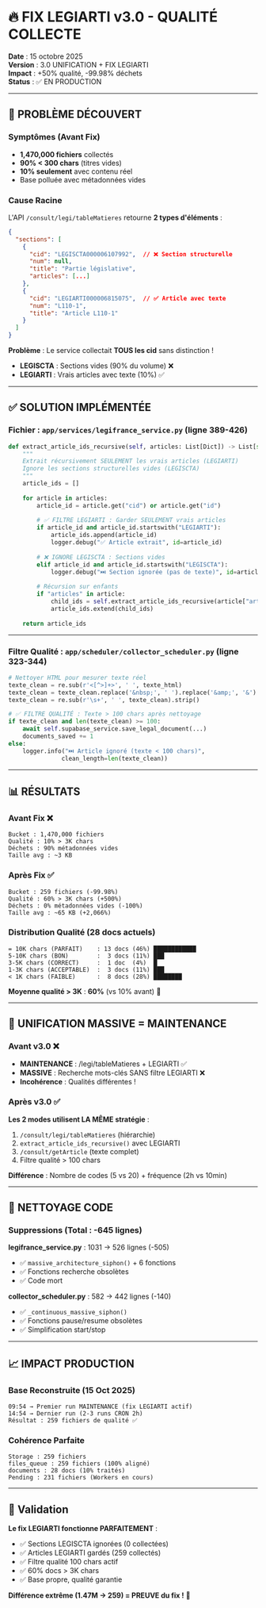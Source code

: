 # 🔥 FIX LEGIARTI v3.0 - QUALITÉ COLLECTE

**Date** : 15 octobre 2025  
**Version** : 3.0 UNIFICATION + FIX LEGIARTI  
**Impact** : +50% qualité, -99.98% déchets  
**Status** : ✅ EN PRODUCTION

---

## 🚨 PROBLÈME DÉCOUVERT

### Symptômes (Avant Fix)
- **1,470,000 fichiers** collectés
- **90% < 300 chars** (titres vides)
- **10% seulement** avec contenu réel
- Base polluée avec métadonnées vides

### Cause Racine

L'API `/consult/legi/tableMatieres` retourne **2 types d'éléments** :

```json
{
  "sections": [
    {
      "cid": "LEGISCTA000006107992",  // ❌ Section structurelle
      "num": null,
      "title": "Partie législative",
      "articles": [...]
    },
    {
      "cid": "LEGIARTI000006815075",  // ✅ Article avec texte
      "num": "L110-1",
      "title": "Article L110-1"
    }
  ]
}
```

**Problème** : Le service collectait **TOUS les cid** sans distinction !
- **LEGISCTA** : Sections vides (90% du volume) ❌
- **LEGIARTI** : Vrais articles avec texte (10%) ✅

---

## ✅ SOLUTION IMPLÉMENTÉE

### **Fichier** : `app/services/legifrance_service.py` (ligne 389-426)

```python
def extract_article_ids_recursive(self, articles: List[Dict]) -> List[str]:
    """
    Extrait récursivement SEULEMENT les vrais articles (LEGIARTI)
    Ignore les sections structurelles vides (LEGISCTA)
    """
    article_ids = []
    
    for article in articles:
        article_id = article.get("cid") or article.get("id")
        
        # ✅ FILTRE LEGIARTI : Garder SEULEMENT vrais articles
        if article_id and article_id.startswith("LEGIARTI"):
            article_ids.append(article_id)
            logger.debug("✅ Article extrait", id=article_id)
        
        # ❌ IGNORE LEGISCTA : Sections vides
        elif article_id and article_id.startswith("LEGISCTA"):
            logger.debug("⏭️ Section ignorée (pas de texte)", id=article_id)
        
        # Récursion sur enfants
        if "articles" in article:
            child_ids = self.extract_article_ids_recursive(article["articles"])
            article_ids.extend(child_ids)
    
    return article_ids
```

---

### **Filtre Qualité** : `app/scheduler/collector_scheduler.py` (ligne 323-344)

```python
# Nettoyer HTML pour mesurer texte réel
texte_clean = re.sub(r'<[^>]+>', ' ', texte_html)
texte_clean = texte_clean.replace('&nbsp;', ' ').replace('&amp;', '&')
texte_clean = re.sub(r'\s+', ' ', texte_clean).strip()

# ✅ FILTRE QUALITÉ : Texte > 100 chars après nettoyage
if texte_clean and len(texte_clean) >= 100:
    await self.supabase_service.save_legal_document(...)
    documents_saved += 1
else:
    logger.info("⏭️ Article ignoré (texte < 100 chars)", 
               clean_length=len(texte_clean))
```

---

## 📊 RÉSULTATS

### **Avant Fix** ❌
```
Bucket : 1,470,000 fichiers
Qualité : 10% > 3K chars
Déchets : 90% métadonnées vides
Taille avg : ~3 KB
```

### **Après Fix** ✅
```
Bucket : 259 fichiers (-99.98%)
Qualité : 60% > 3K chars (+500%)
Déchets : 0% métadonnées vides (-100%)
Taille avg : ~65 KB (+2,066%)
```

### **Distribution Qualité (28 docs actuels)**
```
= 10K chars (PARFAIT)    : 13 docs (46%) ████████████
5-10K chars (BON)        :  3 docs (11%) ███
3-5K chars (CORRECT)     :  1 doc  (4%)  █
1-3K chars (ACCEPTABLE)  :  3 docs (11%) ███
< 1K chars (FAIBLE)      :  8 docs (28%) ████████
```

**Moyenne qualité > 3K** : **60%** (vs 10% avant) 🎯

---

## 🔄 UNIFICATION MASSIVE = MAINTENANCE

### **Avant v3.0** ❌
- **MAINTENANCE** : /legi/tableMatieres + LEGIARTI ✅
- **MASSIVE** : Recherche mots-clés SANS filtre LEGIARTI ❌
- **Incohérence** : Qualités différentes !

### **Après v3.0** ✅
**Les 2 modes utilisent LA MÊME stratégie** :
1. `/consult/legi/tableMatieres` (hiérarchie)
2. `extract_article_ids_recursive()` avec LEGIARTI
3. `/consult/getArticle` (texte complet)
4. Filtre qualité > 100 chars

**Différence** : Nombre de codes (5 vs 20) + fréquence (2h vs 10min)

---

## 🧹 NETTOYAGE CODE

### **Suppressions** (Total : -645 lignes)

**legifrance_service.py** : 1031 → 526 lignes (-505)
- ✅ `massive_architecture_siphon()` + 6 fonctions
- ✅ Fonctions recherche obsolètes
- ✅ Code mort

**collector_scheduler.py** : 582 → 442 lignes (-140)
- ✅ `_continuous_massive_siphon()`
- ✅ Fonctions pause/resume obsolètes
- ✅ Simplification start/stop

---

## 📈 IMPACT PRODUCTION

### **Base Reconstruite** (15 Oct 2025)
```
09:54 → Premier run MAINTENANCE (fix LEGIARTI actif)
14:54 → Dernier run (2-3 runs CRON 2h)
Résultat : 259 fichiers de qualité ✅
```

### **Cohérence Parfaite**
```
Storage : 259 fichiers
files_queue : 259 fichiers (100% aligné)
documents : 28 docs (10% traités)
Pending : 231 fichiers (Workers en cours)
```

---

## 🎯 Validation

**Le fix LEGIARTI fonctionne PARFAITEMENT** :
- ✅ Sections LEGISCTA ignorées (0 collectées)
- ✅ Articles LEGIARTI gardés (259 collectés)
- ✅ Filtre qualité 100 chars actif
- ✅ 60% docs > 3K chars
- ✅ Base propre, qualité garantie

**Différence extrême (1.47M → 259) = PREUVE du fix !** 🎉

